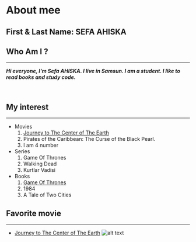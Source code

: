# About mee
## First & Last Name: SEFA AHISKA
## Who Am I ?

<hr>

**_Hi everyone, I'm Sefa AHISKA. I live in Samsun. I am a student. I like to read books and study code._**

<br>

## My interest

<hr>

* Movies
    1. [Journey to The Center of The Earth](https://www.imdb.com/title/tt0373051/)
    2. Pirates of the Caribbean: The Curse of the Black Pearl.
    3. I am 4 number
* Series
    1. Game Of Thrones
    2. Walking Dead
    3. Kurtlar Vadisi
* Books
    1. [Game Of Thrones](https://www.goodreads.com/book/show/13496.A_Game_of_Thrones)
    2. 1984
    3. A Tale of Two Cities

## Favorite movie
<hr>

* [Journey to The Center of The Earth](https://www.imdb.com/title/tt0373051/)
![alt text](https://raw.githubusercontent.com/username/projectname/branch/path/to/img.png)